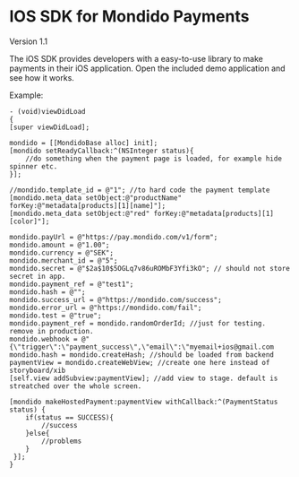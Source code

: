 IOS SDK for Mondido Payments
=======

Version 1.1


The iOS SDK provides developers with a easy-to-use library to make payments in their iOS application. 
Open the included demo application and see how it works.

Example:

    - (void)viewDidLoad
    {
    [super viewDidLoad];

    mondido = [[MondidoBase alloc] init];
    [mondido setReadyCallback:^(NSInteger status){
        //do something when the payment page is loaded, for example hide spinner etc.
    }];

    //mondido.template_id = @"1"; //to hard code the payment template
    [mondido.meta_data setObject:@"productName" forKey:@"metadata[products][1][name]"];
    [mondido.meta_data setObject:@"red" forKey:@"metadata[products][1][color]"];
    
    mondido.payUrl = @"https://pay.mondido.com/v1/form";
    mondido.amount = @"1.00";
    mondido.currency = @"SEK";
    mondido.merchant_id = @"5";
    mondido.secret = @"$2a$10$5OGLq7v86uROMbF3Yfi3kO"; // should not store secret in app.
    mondido.payment_ref = @"test1";
    mondido.hash = @"";
    mondido.success_url = @"https://mondido.com/success";
    mondido.error_url = @"https://mondido.com/fail";
    mondido.test = @"true";
    mondido.payment_ref = mondido.randomOrderId; //just for testing. remove in production.
    mondido.webhook = @"{\"trigger\":\"payment_success\",\"email\":\"myemail+ios@gmail.com
    mondido.hash = mondido.createHash; //should be loaded from backend
    paymentView = mondido.createWebView; //create one here instead of storyboard/xib
    [self.view addSubview:paymentView]; //add view to stage. default is streatched over the whole screen.
    
    [mondido makeHostedPayment:paymentView withCallback:^(PaymentStatus status) {
        if(status == SUCCESS){
            //success
        }else{
            //problems
        }
     }];
    }
